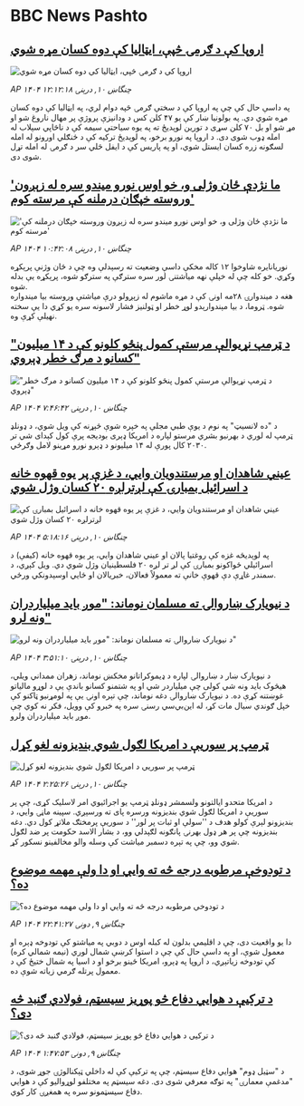 # BBC News Pashto## [اروپا کې د ګرمۍ څپې، ایټالیا کې دوه کسان مړه شوي](https://www.bbc.com/pashto/articles/cvg88zj1vmxo?at_campaign=githubrss)![اروپا کې د ګرمۍ څپې، ایټالیا کې دوه کسان مړه شوي](https://ichef.bbci.co.uk/ace/ws/240/cpsprodpb/f300/live/963c61a0-5674-11f0-960d-e9f1088a89fe.jpg)_AP ۱۴۰۴ چنگاښ ۱۰, درېنۍ ۱۲:۱۲:۱۸_په داسې حال کې چې په اروپا کې د سختې ګرمۍ څپه دوام لري، په ایټالیا کې دوه کسان مړه شوي دي.
په بولونیا ښار کې یو ۴۷ کلن کس د ودانیزې پروژې پر مهال ناروغ شو او مړ شو او بل ۷۰ کلن سړی د تورین لوېدیځ ته په یوه سیاحتي سیمه کې د ناڅاپي سېلاب له امله ډوب شوی دی.
د اروپا په نورو برخو، په لوېدیځ ترکیه کې د ځنګلي اورونو له امله لسګونه زره کسان ایستل شوي، او په پاریس کې د ایفل څلي سر د ګرمۍ له امله تړل شوی دی.## ['ما نژدې ځان وژلی و، خو اوس نورو میندو سره له زېږون وروسته خپګان درملنه کې مرسته کوم'](https://www.bbc.com/pashto/articles/cn81191kdn2o?at_campaign=githubrss)!['ما نژدې ځان وژلی و، خو اوس نورو میندو سره له زېږون وروسته خپګان درملنه کې مرسته کوم'](https://ichef.bbci.co.uk/ace/ws/240/cpsprodpb/59ee/live/4d081d10-565d-11f0-960d-e9f1088a89fe.jpg)_AP ۱۴۰۴ چنگاښ ۱۰, درېنۍ ۱۰:۴۲:۰۸_نوریانایره  شاوخوا ۱۲ کاله مخکې داسې وضعیت ته رسېدلې وه چې د ځان وژنې پرېکړه وکړي. خو کله چې له خپلې نهه میاشتنۍ لور سره سترګې په سترګو شوه، پرېکړه یې بدله شوه.  
هغه د میندوارۍ ۲۸مه اونۍ کې د مړه ماشوم له زېږولو درې میاشتې وروسته بیا میندواره شوه. ټروما، د بیا مېندوارېدو لوړ خطر او ټولنیز فشار لاسونه سره یو کړي  دا یې سخته نهیلې کړې وه.## ["د ټرمپ نړیوالې مرستې کمول  پنځو کلونو کې د ۱۴ میلیون کسانو د مرګ خطر ډېروي"](https://www.bbc.com/pashto/articles/c62gg071d2xo?at_campaign=githubrss)!["د ټرمپ نړیوالې مرستې کمول  پنځو کلونو کې د ۱۴ میلیون کسانو د مرګ خطر ډېروي"](https://ichef.bbci.co.uk/ace/ws/240/cpsprodpb/597f/live/9703a910-564f-11f0-960d-e9f1088a89fe.jpg)_AP ۱۴۰۴ چنگاښ ۱۰, درېنۍ ۷:۴۶:۴۲_د "ده لانسیټ" په نوم د یوې طبي مجلې په خپره شوې څېړنه کې ویل شوي، د ډونلډ ټرمپ له لوري د بهرنیو بشري مرستو لپاره د امریکا ډېری بودیجه پرې کول کېدای شي تر ۲۰۳۰ کال پورې له ۱۴ میلیونو د ډېرو نورو مړینو لامل وګرځي.## [عیني شاهدان او مرستندویان وايي، د غزې پر یوه قهوه خانه د اسرائیل بمبارۍ کې لږترلږه ۲۰ کسان وژل شوي](https://www.bbc.com/pashto/articles/c1e069egpwwo?at_campaign=githubrss)![عیني شاهدان او مرستندویان وايي، د غزې پر یوه قهوه خانه د اسرائیل بمبارۍ کې لږترلږه ۲۰ کسان وژل شوي](https://ichef.bbci.co.uk/ace/ws/240/cpsprodpb/731c/live/b41ac2f0-563a-11f0-b5c5-012c5796682d.jpg)_AP ۱۴۰۴ چنگاښ ۱۰, درېنۍ ۵:۱۸:۱۶_په لوېدیځه غزه کې روغتیا پالان او عیني شاهدان وايي، پر یوه قهوه خانه (کیفې) د اسرائیلي ځواکونو بمبارۍ کې لږ تر لږه ۲۰ فلسطینیان وژل شوي دي. ویل کېږي، د سمندر غاړې دې قهوې خانې ته معمولاً فعالان، خبریالان او ځايي اوسېدونکي ورځي.## [د نیویارک ښاروالۍ ته مسلمان نوماند: "موږ باید میلیاردران ونه لرو"](https://www.bbc.com/pashto/articles/crk66ekdnx6o?at_campaign=githubrss)![د نیویارک ښاروالۍ ته مسلمان نوماند: "موږ باید میلیاردران ونه لرو"](https://ichef.bbci.co.uk/ace/ws/240/cpsprodpb/45d7/live/f52e6ed0-55c3-11f0-960d-e9f1088a89fe.jpg)_AP ۱۴۰۴ چنگاښ ۱۰, درېنۍ ۳:۵۱:۱۰_د نیویارک ښار د ښاروالۍ لپاره د ډیموکراتانو مخکښ نوماند، زهران ممداني ویلي، هیڅوک باید ونه شي کولی چې میلیاردر شي او په شتمنو کسانو باندې یې د لوړو مالیاتو غوښتنه کړې ده.
د نیویارک ښاروالۍ دغه نوماند، چې تېره اونۍ یې په لومړنیو ټاکنو کې خپل ګوندي سیال مات کړ، له این‌بي‌سي رسنۍ سره په خبرو کې وویل، فکر نه کوي چې موږ باید میلیاردران ولرو.## [ټرمپ پر سوریې د امریکا لګول شوي بندیزونه لغو کړل](https://www.bbc.com/pashto/articles/cgq774wee45o?at_campaign=githubrss)![ټرمپ پر سوریې د امریکا لګول شوي بندیزونه لغو کړل](https://ichef.bbci.co.uk/ace/ws/240/cpsprodpb/1812/live/76198670-561d-11f0-960d-e9f1088a89fe.jpg)_AP ۱۴۰۴ چنگاښ ۱۰, درېنۍ ۲:۲۵:۲۶_د امریکا متحدو ایالتونو ولسمشر ډونلډ ټرمپ یو اجرائیوي امر لاسلیک کړی، چې پر سوریې د امریکا لګول شوي بندیزونه ورسره پای ته ورسېږي.
سپینه ماڼۍ وايي، د بندیزونو لېرې کولو هدف د ''سولې او ثبات پر لور'' د سوریې پرمختګ ملاتړ کول دي. دغه بندیزونه چې پر هر ډول بهرنۍ پانګونه لګېدلي وو، د بشار الاسد حکومت پر ضد لګول شوي وو، چې په تېره دسمبر میاشت کې وسله والو مخالفینو نسکور کړ.## [د تودوخې مرطوبه درجه څه ته وايي او دا ولې مهمه موضوع ده؟](https://www.bbc.com/pashto/articles/c2k111kgegeo?at_campaign=githubrss)![د تودوخې مرطوبه درجه څه ته وايي او دا ولې مهمه موضوع ده؟](https://ichef.bbci.co.uk/ace/ws/240/cpsprodpb/27cf/live/38e97520-5038-11f0-b2ab-9bc97c966e29.jpg)_AP ۱۴۰۴ چنگاښ ۹, دونۍ ۲۲:۴۱:۲۷_دا یو واقعیت دی، چې د اقلیمي بدلون له کبله اوس د دوبي په میاشتو کې تودوخه ډېره او معمول شوې، او په داسې حال کې چې د استوا کرښې شمال لوري (نیمه شمالي کره) کې تودوخه زیاتېږي، د اروپا په ډېرو، امریکا ځینو برخو او د اسیا په شمال ختیځ کې د معمول پرتله ګرمي زیاته شوې ده.## [د ترکیې د هوايي دفاع څو پوړیز سیسټم، فولادي ګنبد څه دی؟](https://www.bbc.com/pashto/articles/c3d14jeez93o?at_campaign=githubrss)![د ترکیې د هوايي دفاع څو پوړیز سیسټم، فولادي ګنبد څه دی؟](https://ichef.bbci.co.uk/ace/ws/240/cpsprodpb/d626/live/a5baba90-5553-11f0-a2ff-17a82c2e8bc4.jpg)_AP ۱۴۰۴ چنگاښ ۹, دونۍ ۱:۴۷:۵۳_د "سټیل ډوم" هوايي دفاع سیسټم، چې په ترکیې کې له داخلي ټېکنالوژۍ جوړ شوی، د "مدغمې معمارۍ" په توګه معرفي شوی دی. دغه سیسټم په مختلفو لوړوالیو کې د هوايي دفاع سیسټمونو سره په همغږۍ کار کوي.